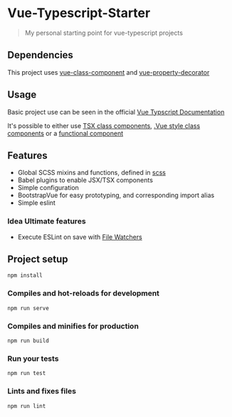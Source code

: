 # Vue-Typescript-Starter
> My personal starting point for vue-typescript projects

## Dependencies
This project uses [vue-class-component](https://github.com/vuejs/vue-class-component) and [vue-property-decorator](https://github.com/kaorun343/vue-property-decorator)

## Usage
Basic project use can be seen in the official [Vue Typscript Documentation](https://vuejs.org/v2/guide/typescript.html)

It's possible to either use [TSX class components](https://github.com/vuejs/vue-class-component/blob/221912562ca4e351e97f13da1673b8368f1e2e87/example/src/components/World.tsx),
[.Vue style class components](https://github.com/vuejs/vue-class-component/blob/221912562ca4e351e97f13da1673b8368f1e2e87/example/src/components/Hello.vue)
or a [functional component](https://github.com/nickmessing/babel-plugin-jsx-vue-functional)

## Features

- Global SCSS mixins and functions, defined in [scss]()
- Babel plugins to enable JSX/TSX components
- Simple configuration
- BootstrapVue for easy prototyping, and corresponding import alias
- Simple eslint

### Idea Ultimate features

- Execute ESLint on save with [File Watchers](https://www.jetbrains.com/help/idea/using-file-watchers.html)


## Project setup
```
npm install
```

### Compiles and hot-reloads for development
```
npm run serve
```

### Compiles and minifies for production
```
npm run build
```

### Run your tests
```
npm run test
```

### Lints and fixes files
```
npm run lint
```
